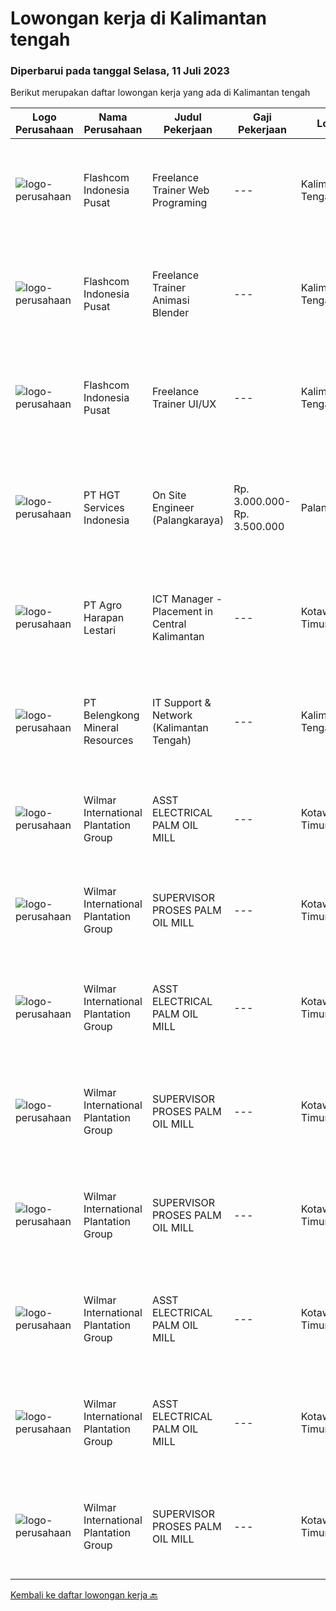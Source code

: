 
  # Lowongan kerja di Kalimantan tengah

  ### Diperbarui pada tanggal Selasa, 11 Juli 2023

  Berikut merupakan daftar lowongan kerja yang ada di Kalimantan tengah

  |Logo Perusahaan | Nama Perusahaan | Judul Pekerjaan | Gaji Pekerjaan | Lokasi | Deskripsi | Tanggal diunggah | Pranala |
  | -------------- | --------------- | --------------- | --------- | --------- | -------------- | ------- | ----------- |
  |![logo-perusahaan](https://i.ibb.co/sqvTCh9/112815900-stock-vector-no-image-available-icon-flat-vector.webp)|Flashcom Indonesia Pusat|Freelance Trainer Web Programing|---|Kalimantan Tengah|KATEGORI PEKERJAANKategori Pekerjaan                 : Trainer Web ProgramingLevel Pekerjaan                      : Basic - Expert DESKRIPSI...|Rabu, 05 Juli 2023|https://www.jobstreet.co.id/id/job/freelance-trainer-web-programing-1036340593?token=0~7462f748-5768-4853-a49d-2fdb2374a150&sectionRank=1&jobId=jobstreet-id-job-1036340593|
|![logo-perusahaan](https://i.ibb.co/sqvTCh9/112815900-stock-vector-no-image-available-icon-flat-vector.webp)|Flashcom Indonesia Pusat|Freelance Trainer Animasi Blender|---|Kalimantan Tengah|KATEGORI PEKERJAANKategori Pekerjaan                 : Trainer Animasi BlenderLevel Pekerjaan                      : Basic - Expert DESKRIPSI...|Rabu, 05 Juli 2023|https://www.jobstreet.co.id/id/job/freelance-trainer-animasi-blender-1036340993?token=0~7462f748-5768-4853-a49d-2fdb2374a150&sectionRank=2&jobId=jobstreet-id-job-1036340993|
|![logo-perusahaan](https://i.ibb.co/sqvTCh9/112815900-stock-vector-no-image-available-icon-flat-vector.webp)|Flashcom Indonesia Pusat|Freelance Trainer UI/UX|---|Kalimantan Tengah|KATEGORI PEKERJAANKategori Pekerjaan                 : Trainer UI/UXLevel Pekerjaan                      : Basic - Expert DESKRIPSI PEKERJAANKRITERIA...|Rabu, 05 Juli 2023|https://www.jobstreet.co.id/id/job/freelance-trainer-ui-ux-1036340961?token=0~7462f748-5768-4853-a49d-2fdb2374a150&sectionRank=3&jobId=jobstreet-id-job-1036340961|
|![logo-perusahaan](https://image-service-cdn.seek.com.au/b0d3635bdb46ac2fab278756febb47dbdc756814/ee4dce1061f3f616224767ad58cb2fc751b8d2dc)|PT HGT Services Indonesia|On Site Engineer (Palangkaraya)|Rp. 3.000.000-Rp. 3.500.000|Palangkaraya|URAIAN PEKERJAAN : Melakukan site survey/asset management, yaitu melakukan pendataan perangkat Melakukan preventive maintenance, yaitu melakukan...|Kamis, 29 Juni 2023|https://www.jobstreet.co.id/id/job/on-site-engineer-palangkaraya-4378694?token=0~7462f748-5768-4853-a49d-2fdb2374a150&sectionRank=4&jobId=jobstreet-id-job-4378694|
|![logo-perusahaan](https://image-service-cdn.seek.com.au/cf504cf0fd63cff79d8947c0ec301d1bfb683f57/ee4dce1061f3f616224767ad58cb2fc751b8d2dc)|PT Agro Harapan Lestari|ICT Manager - Placement in Central Kalimantan|---|Kotawaringin Timur|Job Description Lead ICT division operational planning and projects, organize and negotiate the allocation of IT resources. Develop, implement, and...|Senin, 26 Juni 2023|https://www.jobstreet.co.id/id/job/ict-manager-placement-in-central-kalimantan-4385521?token=0~7462f748-5768-4853-a49d-2fdb2374a150&sectionRank=5&jobId=jobstreet-id-job-4385521|
|![logo-perusahaan](https://image-service-cdn.seek.com.au/aea2830a6a5ef7b23f5773b025191983b5991cc9/ee4dce1061f3f616224767ad58cb2fc751b8d2dc)|PT Belengkong Mineral Resources|IT Support & Network (Kalimantan Tengah)|---|Kalimantan Tengah|Kualifikasi: Pendidikan minimal S1 Teknik Komputer/Sistem Informasi/Teknik Informatika Usia maksimal 28 tahun Pengalaman minimal 2 tahun untuk posisi...|Selasa, 13 Juni 2023|https://www.jobstreet.co.id/id/job/it-support-network-kalimantan-tengah-4369938?token=0~7462f748-5768-4853-a49d-2fdb2374a150&sectionRank=6&jobId=jobstreet-id-job-4369938|
|![logo-perusahaan](https://image-service-cdn.seek.com.au/5683be4817b674e99653d054bb367590069452e8/ee4dce1061f3f616224767ad58cb2fc751b8d2dc)|Wilmar International Plantation Group|ASST ELECTRICAL PALM OIL MILL|---|Kotawaringin Timur|Participate in the full software development life cycle from technical design to development, testing, and deployment using .Net/OutSystems...|Kamis, 06 Juli 2023|https://www.jobstreet.co.id/id/job/asst-electrical-palm-oil-mill-1036352331?token=0~7462f748-5768-4853-a49d-2fdb2374a150&sectionRank=7&jobId=jobstreet-id-job-1036352331|
|![logo-perusahaan](https://image-service-cdn.seek.com.au/5683be4817b674e99653d054bb367590069452e8/ee4dce1061f3f616224767ad58cb2fc751b8d2dc)|Wilmar International Plantation Group|SUPERVISOR PROSES PALM OIL MILL|---|Kotawaringin Timur|Participate in the full software development life cycle from technical design to development, testing, and deployment using .Net/OutSystems...|Kamis, 06 Juli 2023|https://www.jobstreet.co.id/id/job/supervisor-proses-palm-oil-mill-1036352344?token=0~7462f748-5768-4853-a49d-2fdb2374a150&sectionRank=8&jobId=jobstreet-id-job-1036352344|
|![logo-perusahaan](https://image-service-cdn.seek.com.au/5683be4817b674e99653d054bb367590069452e8/ee4dce1061f3f616224767ad58cb2fc751b8d2dc)|Wilmar International Plantation Group|ASST ELECTRICAL PALM OIL MILL|---|Kotawaringin Timur|To identify client needs and business process to be able to provide excellent solution and consultancy services Responsible for transforming business...|Selasa, 04 Juli 2023|https://www.jobstreet.co.id/id/job/asst-electrical-palm-oil-mill-1036331778?token=0~7462f748-5768-4853-a49d-2fdb2374a150&sectionRank=9&jobId=jobstreet-id-job-1036331778|
|![logo-perusahaan](https://image-service-cdn.seek.com.au/5683be4817b674e99653d054bb367590069452e8/ee4dce1061f3f616224767ad58cb2fc751b8d2dc)|Wilmar International Plantation Group|SUPERVISOR PROSES PALM OIL MILL|---|Kotawaringin Timur|To identify client needs and business process to be able to provide excellent solution and consultancy services Responsible for transforming business...|Selasa, 04 Juli 2023|https://www.jobstreet.co.id/id/job/supervisor-proses-palm-oil-mill-1036331552?token=0~7462f748-5768-4853-a49d-2fdb2374a150&sectionRank=10&jobId=jobstreet-id-job-1036331552|
|![logo-perusahaan](https://image-service-cdn.seek.com.au/5683be4817b674e99653d054bb367590069452e8/ee4dce1061f3f616224767ad58cb2fc751b8d2dc)|Wilmar International Plantation Group|SUPERVISOR PROSES PALM OIL MILL|---|Kotawaringin Timur|Install and configure SAP systems, including SAP S/4HANA, SAP ECC, SAP BW/4HANA, SAP PO, SAP SolMan, SAP CRM, SAP NetWeaver, SAP PI, and other SAP...|Rabu, 05 Juli 2023|https://www.jobstreet.co.id/id/job/supervisor-proses-palm-oil-mill-1036340610?token=0~7462f748-5768-4853-a49d-2fdb2374a150&sectionRank=11&jobId=jobstreet-id-job-1036340610|
|![logo-perusahaan](https://image-service-cdn.seek.com.au/5683be4817b674e99653d054bb367590069452e8/ee4dce1061f3f616224767ad58cb2fc751b8d2dc)|Wilmar International Plantation Group|ASST ELECTRICAL PALM OIL MILL|---|Kotawaringin Timur|Install and configure SAP systems, including SAP S/4HANA, SAP ECC, SAP BW/4HANA, SAP PO, SAP SolMan, SAP CRM, SAP NetWeaver, SAP PI, and other SAP...|Rabu, 05 Juli 2023|https://www.jobstreet.co.id/id/job/asst-electrical-palm-oil-mill-1036341131?token=0~7462f748-5768-4853-a49d-2fdb2374a150&sectionRank=12&jobId=jobstreet-id-job-1036341131|
|![logo-perusahaan](https://image-service-cdn.seek.com.au/5683be4817b674e99653d054bb367590069452e8/ee4dce1061f3f616224767ad58cb2fc751b8d2dc)|Wilmar International Plantation Group|ASST ELECTRICAL PALM OIL MILL|---|Kotawaringin Timur|Identify &amp; developed application base on predefined business requirements. Designs, custom develops, codes, and test complex programs. Responsible...|Senin, 03 Juli 2023|https://www.jobstreet.co.id/id/job/asst-electrical-palm-oil-mill-1036320972?token=0~7462f748-5768-4853-a49d-2fdb2374a150&sectionRank=13&jobId=jobstreet-id-job-1036320972|
|![logo-perusahaan](https://image-service-cdn.seek.com.au/5683be4817b674e99653d054bb367590069452e8/ee4dce1061f3f616224767ad58cb2fc751b8d2dc)|Wilmar International Plantation Group|SUPERVISOR PROSES PALM OIL MILL|---|Kotawaringin Timur|Identify &amp; developed application base on predefined business requirements. Designs, custom develops, codes, and test complex programs. Responsible...|Senin, 03 Juli 2023|https://www.jobstreet.co.id/id/job/supervisor-proses-palm-oil-mill-1036321949?token=0~7462f748-5768-4853-a49d-2fdb2374a150&sectionRank=14&jobId=jobstreet-id-job-1036321949|


  [Kembali ke daftar lowongan kerja 🔙](../README.md#daftar-lowongan-kerja)
  